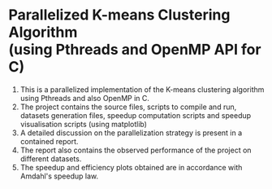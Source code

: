 # Parallelized K-means Clustering Algorithm <br>(using Pthreads and OpenMP API for C)
1. This is a parallelized implementation of the K-means clustering algorithm using Pthreads and also OpenMP in C. <br>
2. The project contains the source files, scripts to compile and run, datasets generation files, speedup computation scripts and speedup visualisation scripts (using matplotlib) <br>
3. A detailed discussion on the parallelization strategy is present in a contained report.<br>
4. The report also contains the observed performance of the project on different datasets.<br>
5. The speedup and efficiency plots obtained are in accordance with Amdahl's speedup law. 
